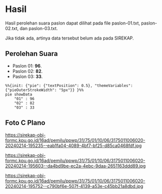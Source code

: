 # Hasil

Hasil perolehan suara paslon dapat dilihat pada file paslon-01.txt, paslon-02.txt, dan paslon-03.txt.

Jika tidak ada, artinya data tersebut belum ada pada SIREKAP.

## Perolehan Suara

 * Paslon 01: **96**.
 * Paslon 02: **82**.
 * Paslon 03: **33**.

```mermaid
%%{init: {"pie": {"textPosition": 0.5}, "themeVariables": {"pieOuterStrokeWidth": "5px"}} }%%
pie showData
    "01" : 96
    "02" : 82
    "03" : 33
```
## Foto C Plano

https://sirekap-obj-formc.kpu.go.id/16ad/pemilu/ppwp/31/75/01/10/06/3175011006020-20240214-195235--eab1fa04-4089-4bf7-bf25-d85ca0468fdf.jpg

https://sirekap-obj-formc.kpu.go.id/16ad/pemilu/ppwp/31/75/01/10/06/3175011006020-20240214-195603--da4bd9be-ec2a-4ebc-9daa-2651163ddd89.jpg

https://sirekap-obj-formc.kpu.go.id/16ad/pemilu/ppwp/31/75/01/10/06/3175011006020-20240214-195752--c790bf6e-507f-4139-a53e-c45bb21a8dbd.jpg
